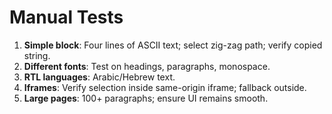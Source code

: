 # Manual Tests

1. **Simple block**: Four lines of ASCII text; select zig-zag path; verify copied string.
2. **Different fonts**: Test on headings, paragraphs, monospace.
3. **RTL languages**: Arabic/Hebrew text.
4. **Iframes**: Verify selection inside same-origin iframe; fallback outside.
5. **Large pages**: 100+ paragraphs; ensure UI remains smooth.